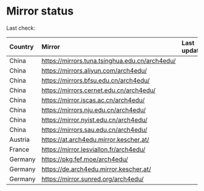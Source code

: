 <script src="./time.js"></script>
# Mirror status
Last check: <script type="text/javascript">localize(1735478539.6335883);</script>

|Country|Mirror|Last update|
|:------|:-----|:----------|
|China|https://mirrors.tuna.tsinghua.edu.cn/arch4edu/|<script type="text/javascript">localize(1735454673);</script>|
|China|https://mirrors.aliyun.com/arch4edu/|<script type="text/javascript">localize(1735411515);</script>|
|China|https://mirrors.bfsu.edu.cn/arch4edu/|<script type="text/javascript">localize(1735411515);</script>|
|China|https://mirrors.cernet.edu.cn/arch4edu/|<script type="text/javascript">localize(1735454673);</script>|
|China|https://mirror.iscas.ac.cn/arch4edu/|<script type="text/javascript">localize(1735411515);</script>|
|China|https://mirrors.nju.edu.cn/arch4edu/|<script type="text/javascript">localize(1735367928);</script>|
|China|https://mirror.nyist.edu.cn/arch4edu/|<script type="text/javascript">localize(1735454673);</script>|
|China|https://mirrors.sau.edu.cn/arch4edu/|<script type="text/javascript">localize(1731653531);</script>|
|Austria|https://at.arch4edu.mirror.kescher.at/|<script type="text/javascript">localize(1735454673);</script>|
|France|https://mirror.lesviallon.fr/arch4edu/|<script type="text/javascript">localize(1735411515);</script>|
|Germany|https://pkg.fef.moe/arch4edu/|<script type="text/javascript">localize(1735454673);</script>|
|Germany|https://de.arch4edu.mirror.kescher.at/|<script type="text/javascript">localize(1735454673);</script>|
|Germany|https://mirror.sunred.org/arch4edu/|<script type="text/javascript">localize(1735454673);</script>|

<script src="./tablefilter/tablefilter.js"></script>
<script src="./table.js"></script>